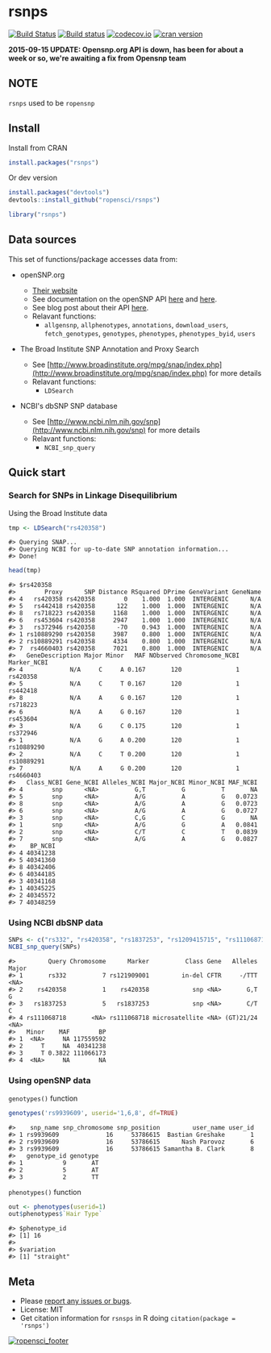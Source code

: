 rsnps
=======



[![Build Status](https://api.travis-ci.org/ropensci/rsnps.png)](https://travis-ci.org/ropensci/rsnps)
[![Build status](https://ci.appveyor.com/api/projects/status/d2lv98726u6t9ut5/branch/master)](https://ci.appveyor.com/project/sckott/rsnps/branch/master)
[![codecov.io](https://codecov.io/github/ropensci/rsnps/coverage.svg?branch=master)](https://codecov.io/github/ropensci/rsnps?branch=master)
[![cran version](http://www.r-pkg.org/badges/version/rsnps)](https://cran.r-project.org/package=rsnps)

__2015-09-15 UPDATE: Opensnp.org API is down, has been for about a week or so, we're awaiting a fix from Opensnp team__

## NOTE

`rsnps` used to be `ropensnp`

## Install

Install from CRAN


```r
install.packages("rsnps")
```

Or dev version


```r
install.packages("devtools")
devtools::install_github("ropensci/rsnps")
```


```r
library("rsnps")
```

## Data sources

This set of functions/package accesses data from:

+ openSNP.org
	+ [Their website](http://opensnp.org/)
	+ See documentation on the openSNP API [here](http://opensnp.org/faq#api) and [here](https://github.com/gedankenstuecke/snpr/wiki/JSON-API).
	+ See blog post about their API [here](http://opensnp.wordpress.com/2012/01/18/some-progress-on-the-api-json-endpoints/).
	+ Relavant functions:
		+ `allgensnp`, `allphenotypes`, `annotations`, `download_users`, `fetch_genotypes`, `genotypes`, `phenotypes`, `phenotypes_byid`, `users`


+ The Broad Institute SNP Annotation and Proxy Search
	+ See [http://www.broadinstitute.org/mpg/snap/index.php](http://www.broadinstitute.org/mpg/snap/index.php) for more details
	+ Relavant functions:
		+ `LDSearch`

+ NCBI's dbSNP SNP database
	+ See [http://www.ncbi.nlm.nih.gov/snp](http://www.ncbi.nlm.nih.gov/snp) for more details
	+ Relavant functions:
		+ `NCBI_snp_query`

## Quick start

### Search for SNPs in Linkage Disequilibrium

Using the Broad Institute data


```r
tmp <- LDSearch("rs420358")
```

```
#> Querying SNAP...
#> Querying NCBI for up-to-date SNP annotation information...
#> Done!
```

```r
head(tmp)
```

```
#> $rs420358
#>        Proxy      SNP Distance RSquared DPrime GeneVariant GeneName
#> 4   rs420358 rs420358        0    1.000  1.000  INTERGENIC      N/A
#> 5   rs442418 rs420358      122    1.000  1.000  INTERGENIC      N/A
#> 8   rs718223 rs420358     1168    1.000  1.000  INTERGENIC      N/A
#> 6   rs453604 rs420358     2947    1.000  1.000  INTERGENIC      N/A
#> 3   rs372946 rs420358      -70    0.943  1.000  INTERGENIC      N/A
#> 1 rs10889290 rs420358     3987    0.800  1.000  INTERGENIC      N/A
#> 2 rs10889291 rs420358     4334    0.800  1.000  INTERGENIC      N/A
#> 7  rs4660403 rs420358     7021    0.800  1.000  INTERGENIC      N/A
#>   GeneDescription Major Minor   MAF NObserved Chromosome_NCBI Marker_NCBI
#> 4             N/A     C     A 0.167       120               1    rs420358
#> 5             N/A     C     T 0.167       120               1    rs442418
#> 8             N/A     A     G 0.167       120               1    rs718223
#> 6             N/A     A     G 0.167       120               1    rs453604
#> 3             N/A     G     C 0.175       120               1    rs372946
#> 1             N/A     G     A 0.200       120               1  rs10889290
#> 2             N/A     C     T 0.200       120               1  rs10889291
#> 7             N/A     A     G 0.200       120               1   rs4660403
#>   Class_NCBI Gene_NCBI Alleles_NCBI Major_NCBI Minor_NCBI MAF_NCBI
#> 4        snp      <NA>          G,T          G          T       NA
#> 5        snp      <NA>          A/G          A          G   0.0723
#> 8        snp      <NA>          A/G          A          G   0.0723
#> 6        snp      <NA>          A/G          A          G   0.0727
#> 3        snp      <NA>          C,G          C          G       NA
#> 1        snp      <NA>          A/G          G          A   0.0841
#> 2        snp      <NA>          C/T          C          T   0.0839
#> 7        snp      <NA>          A/G          A          G   0.0827
#>    BP_NCBI
#> 4 40341238
#> 5 40341360
#> 8 40342406
#> 6 40344185
#> 3 40341168
#> 1 40345225
#> 2 40345572
#> 7 40348259
```

### Using NCBI dbSNP data


```r
SNPs <- c("rs332", "rs420358", "rs1837253", "rs1209415715", "rs111068718")
NCBI_snp_query(SNPs)
```

```
#>         Query Chromosome      Marker          Class Gene   Alleles Major
#> 1       rs332          7 rs121909001         in-del CFTR     -/TTT  <NA>
#> 2    rs420358          1    rs420358            snp <NA>       G,T     G
#> 3   rs1837253          5   rs1837253            snp <NA>       C/T     C
#> 4 rs111068718       <NA> rs111068718 microsatellite <NA> (GT)21/24  <NA>
#>   Minor    MAF        BP
#> 1  <NA>     NA 117559592
#> 2     T     NA  40341238
#> 3     T 0.3822 111066173
#> 4  <NA>     NA        NA
```

### Using openSNP data

`genotypes()` function


```r
genotypes('rs9939609', userid='1,6,8', df=TRUE)
```

```
#>    snp_name snp_chromosome snp_position         user_name user_id
#> 1 rs9939609             16     53786615  Bastian Greshake       1
#> 2 rs9939609             16     53786615      Nash Parovoz       6
#> 3 rs9939609             16     53786615 Samantha B. Clark       8
#>   genotype_id genotype
#> 1           9       AT
#> 2           5       AT
#> 3           2       TT
```

`phenotypes()` function


```r
out <- phenotypes(userid=1)
out$phenotypes$`Hair Type`
```

```
#> $phenotype_id
#> [1] 16
#> 
#> $variation
#> [1] "straight"
```

## Meta

* Please [report any issues or bugs](https://github.com/ropensci/rsnps/issues).
* License: MIT
* Get citation information for `rsnsps` in R doing `citation(package = 'rsnps')`

[![ropensci_footer](http://ropensci.org/public_images/github_footer.png)](http://ropensci.org)
